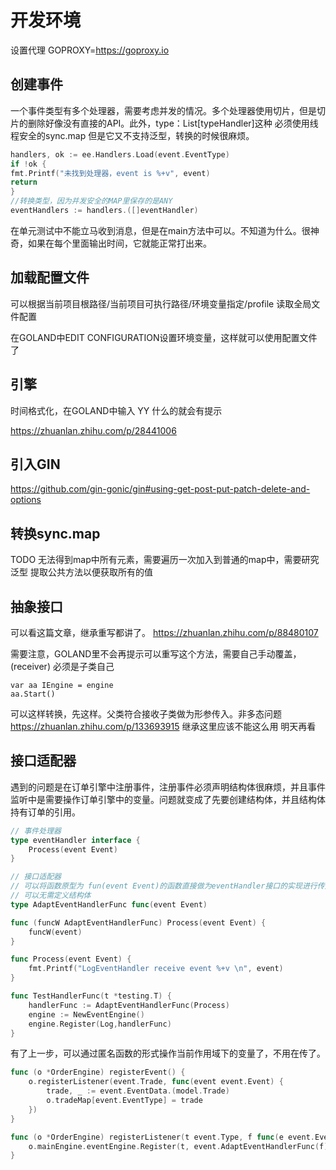 



# 开发环境

设置代理 GOPROXY=https://goproxy.io


## 创建事件

一个事件类型有多个处理器，需要考虑并发的情况。多个处理器使用切片，但是切片的删除好像没有直接的API。此外，type：List[typeHandler]这种 必须使用线程安全的sync.map
但是它又不支持泛型，转换的时候很麻烦。

```go
handlers, ok := ee.Handlers.Load(event.EventType)
if !ok {
fmt.Printf("未找到处理器，event is %+v", event)
return
}
//转换类型，因为并发安全的MAP里保存的是ANY
eventHandlers := handlers.([]eventHandler)
```

在单元测试中不能立马收到消息，但是在main方法中可以。不知道为什么。很神奇，如果在每个里面输出时间，它就能正常打出来。


## 加载配置文件

可以根据当前项目根路径/当前项目可执行路径/环境变量指定/profile 读取全局文件配置

在GOLAND中EDIT CONFIGURATION设置环境变量，这样就可以使用配置文件了

## 引擎

时间格式化，在GOLAND中输入 YY 什么的就会有提示

https://zhuanlan.zhihu.com/p/28441006

## 引入GIN


https://github.com/gin-gonic/gin#using-get-post-put-patch-delete-and-options


## 转换sync.map


TODO 
无法得到map中所有元素，需要遍历一次加入到普通的map中，需要研究泛型 提取公共方法以便获取所有的值

## 抽象接口

可以看这篇文章，继承重写都讲了。
https://zhuanlan.zhihu.com/p/88480107

需要注意，GOLAND里不会再提示可以重写这个方法，需要自己手动覆盖，(receiver) 必须是子类自己

    var aa IEngine = engine
    aa.Start()

可以这样转换，先这样。父类符合接收子类做为形参传入。非多态问题
https://zhuanlan.zhihu.com/p/133693915  继承这里应该不能这么用 明天再看


## 接口适配器

遇到的问题是在订单引擎中注册事件，注册事件必须声明结构体很麻烦，并且事件监听中是需要操作订单引擎中的变量。问题就变成了先要创建结构体，并且结构体持有订单的引用。


```go
// 事件处理器
type eventHandler interface {
	Process(event Event)
}

// 接口适配器
// 可以将函数原型为 fun(event Event)的函数直接做为eventHandler接口的实现进行传入
// 可以无需定义结构体
type AdaptEventHandlerFunc func(event Event)

func (funcW AdaptEventHandlerFunc) Process(event Event) {
	funcW(event)
}

func Process(event Event) {
    fmt.Printf("LogEventHandler receive event %+v \n", event)
}

func TestHandlerFunc(t *testing.T) {
    handlerFunc := AdaptEventHandlerFunc(Process)
    engine := NewEventEngine()
    engine.Register(Log,handlerFunc)
}

```

有了上一步，可以通过匿名函数的形式操作当前作用域下的变量了，不用在传了。

```go
func (o *OrderEngine) registerEvent() {
	o.registerListener(event.Trade, func(event event.Event) {
		trade, _ := event.EventData.(model.Trade)
		o.tradeMap[event.EventType] = trade
	})
}

func (o *OrderEngine) registerListener(t event.Type, f func(e event.Event)) {
	o.mainEngine.eventEngine.Register(t, event.AdaptEventHandlerFunc(f))
}
```